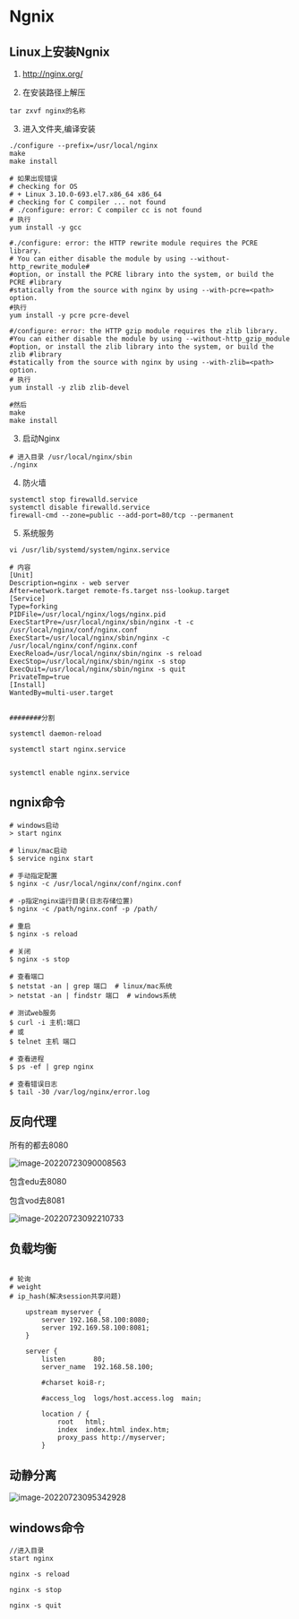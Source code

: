 # Ngnix

## Linux上安装Ngnix

1. http://nginx.org/

2. 在安装路径上解压

```shell
tar zxvf nginx的名称 
```

3. 进入文件夹,编译安装

```shell
./configure --prefix=/usr/local/nginx
make
make install

# 如果出现错误
# checking for OS
# + Linux 3.10.0-693.el7.x86_64 x86_64
# checking for C compiler ... not found
# ./configure: error: C compiler cc is not found
# 执行
yum install -y gcc

#./configure: error: the HTTP rewrite module requires the PCRE library.
# You can either disable the module by using --without-http_rewrite_module#
#option, or install the PCRE library into the system, or build the PCRE #library
#statically from the source with nginx by using --with-pcre=<path> option.
#执行
yum install -y pcre pcre-devel

#/configure: error: the HTTP gzip module requires the zlib library.
#You can either disable the module by using --without-http_gzip_module
#option, or install the zlib library into the system, or build the zlib #library
#statically from the source with nginx by using --with-zlib=<path> option.
# 执行
yum install -y zlib zlib-devel

#然后
make
make install

```

3. 启动Nginx

```shell
# 进入目录 /usr/local/nginx/sbin
./nginx
```

4. 防火墙

```shell 
systemctl stop firewalld.service
systemctl disable firewalld.service
firewall-cmd --zone=public --add-port=80/tcp --permanent
```

5. 系统服务

```shell
vi /usr/lib/systemd/system/nginx.service

# 内容
[Unit]
Description=nginx - web server
After=network.target remote-fs.target nss-lookup.target
[Service]
Type=forking
PIDFile=/usr/local/nginx/logs/nginx.pid
ExecStartPre=/usr/local/nginx/sbin/nginx -t -c /usr/local/nginx/conf/nginx.conf
ExecStart=/usr/local/nginx/sbin/nginx -c /usr/local/nginx/conf/nginx.conf
ExecReload=/usr/local/nginx/sbin/nginx -s reload
ExecStop=/usr/local/nginx/sbin/nginx -s stop
ExecQuit=/usr/local/nginx/sbin/nginx -s quit
PrivateTmp=true
[Install]
WantedBy=multi-user.target


########分割

systemctl daemon-reload

systemctl start nginx.service


systemctl enable nginx.service
```



## ngnix命令

```shell
# windows启动
> start nginx

# linux/mac启动
$ service nginx start

# 手动指定配置
$ nginx -c /usr/local/nginx/conf/nginx.conf

# -p指定nginx运行目录(日志存储位置)
$ nginx -c /path/nginx.conf -p /path/

# 重启
$ nginx -s reload

# 关闭
$ nginx -s stop

# 查看端口
$ netstat -an | grep 端口  # linux/mac系统
> netstat -an | findstr 端口  # windows系统

# 测试web服务
$ curl -i 主机:端口
# 或
$ telnet 主机 端口

# 查看进程
$ ps -ef | grep nginx

# 查看错误日志
$ tail -30 /var/log/nginx/error.log
```

## 反向代理

所有的都去8080

![image-20220723090008563](https://cdn.jsdelivr.net/gh/stopyc/picb@main/202207230900636.png)

包含edu去8080

包含vod去8081

![image-20220723092210733](https://cdn.jsdelivr.net/gh/stopyc/picb@main/202207230922794.png)

## 负载均衡

```shell

# 轮询
# weight
# ip_hash(解决session共享问题)

	upstream myserver {
		server 192.168.58.100:8080;
		server 192.169.58.100:8081;
	}

    server {
        listen       80;
        server_name  192.168.58.100;

        #charset koi8-r;

        #access_log  logs/host.access.log  main;

        location / {
            root   html;
            index  index.html index.htm;
			proxy_pass http://myserver;
        }
```

## 动静分离

![image-20220723095342928](https://cdn.jsdelivr.net/gh/stopyc/picb@main/202207230953977.png)

## windows命令

```shell
//进入目录
start nginx

nginx -s reload

nginx -s stop

nginx -s quit
